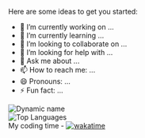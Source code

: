 
Here are some ideas to get you started:

- 🔭 I’m currently working on ...
- 🌱 I’m currently learning ...
- 👯 I’m looking to collaborate on ...
- 🤔 I’m looking for help with ...
- 💬 Ask me about ...
- 📫 How to reach me: ...
- 😄 Pronouns: ...
- ⚡ Fun fact: ...

![Dynamic name](https://github-readme-stats.vercel.app/api?username=JasurbekRuzimov&show_icons=true&theme=radical) <br>
![Top Languages](https://github-readme-stats.vercel.app/api/top-langs/?username=JasurbekRuzimov&layout=compact&theme=radical)  <br>
My coding time -
[![wakatime](https://wakatime.com/badge/user/500733b8-649c-4738-ba60-2d94839400de.svg)](https://wakatime.com/@500733b8-649c-4738-ba60-2d94839400de)

